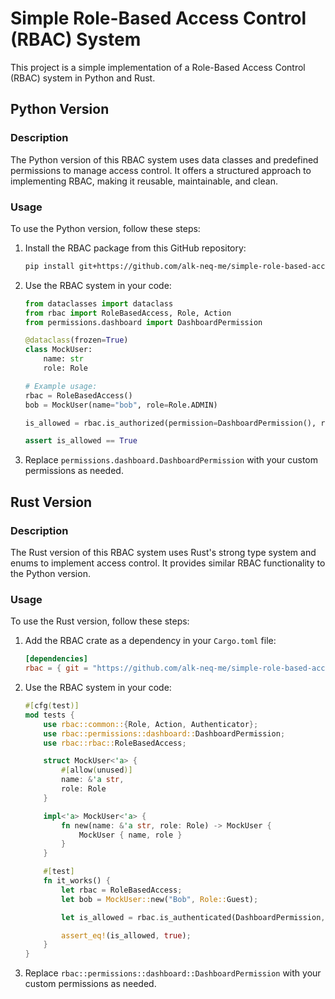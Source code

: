# Simple Role-Based Access Control (RBAC) System

This project is a simple implementation of a Role-Based Access Control (RBAC) system in Python and Rust.

## Python Version

### Description

The Python version of this RBAC system uses data classes and predefined permissions to manage access control. It offers a structured approach to implementing RBAC, making it reusable, maintainable, and clean.

### Usage

To use the Python version, follow these steps:

1. Install the RBAC package from this GitHub repository:

   ```bash
   pip install git+https://github.com/alk-neq-me/simple-role-based-access-control.git
   ```

2. Use the RBAC system in your code:

   ```python
   from dataclasses import dataclass
   from rbac import RoleBasedAccess, Role, Action
   from permissions.dashboard import DashboardPermission

   @dataclass(frozen=True)
   class MockUser:
       name: str
       role: Role

   # Example usage:
   rbac = RoleBasedAccess()
   bob = MockUser(name="bob", role=Role.ADMIN)

   is_allowed = rbac.is_authorized(permission=DashboardPermission(), role=bob.role, action=Action.CREATE)

   assert is_allowed == True
   ```

3. Replace `permissions.dashboard.DashboardPermission` with your custom permissions as needed.

## Rust Version

### Description

The Rust version of this RBAC system uses Rust's strong type system and enums to implement access control. It provides similar RBAC functionality to the Python version.

### Usage

To use the Rust version, follow these steps:

1. Add the RBAC crate as a dependency in your `Cargo.toml` file:

   ```toml
   [dependencies]
   rbac = { git = "https://github.com/alk-neq-me/simple-role-based-access-control" }
   ```

2. Use the RBAC system in your code:

   ```rust
   #[cfg(test)]
   mod tests {
       use rbac::common::{Role, Action, Authenticator};
       use rbac::permissions::dashboard::DashboardPermission;
       use rbac::rbac::RoleBasedAccess;

       struct MockUser<'a> {
           #[allow(unused)]
           name: &'a str,
           role: Role
       }

       impl<'a> MockUser<'a> {
           fn new(name: &'a str, role: Role) -> MockUser {
               MockUser { name, role }
           }
       }

       #[test]
       fn it_works() {
           let rbac = RoleBasedAccess;
           let bob = MockUser::new("Bob", Role::Guest);

           let is_allowed = rbac.is_authenticated(DashboardPermission, bob.role, Action::Read);

           assert_eq!(is_allowed, true);
       }
   }
   ```

3. Replace `rbac::permissions::dashboard::DashboardPermission` with your custom permissions as needed.

